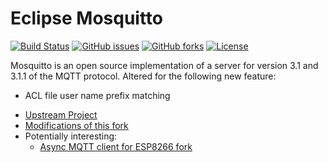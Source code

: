 # Eclipse Mosquitto
[![Build Status](https://travis-ci.org/Adam5Wu/mosquitto.svg?branch=adam5wu/master)](https://travis-ci.org/Adam5Wu/mosquitto)
[![GitHub issues](https://img.shields.io/github/issues/Adam5Wu/mosquitto.svg)](https://github.com/Adam5Wu/mosquitto/issues)
[![GitHub forks](https://img.shields.io/github/forks/Adam5Wu/mosquitto.svg)](https://github.com/Adam5Wu/mosquitto/network)
[![License](https://img.shields.io/github/license/Adam5Wu/mosquitto.svg)](./LICENSE.txt)

Mosquitto is an open source implementation of a server for version 3.1 and 3.1.1 of the MQTT protocol.
Altered for the following new feature:
- ACL file user name prefix matching

* [Upstream Project](https://github.com/eclipse/mosquitto)
* [Modifications of this fork](MODIFICATIONS.md)
* Potentially interesting:
  - [Async MQTT client for ESP8266 fork](https://github.com/Adam5Wu/async-mqtt-client)
